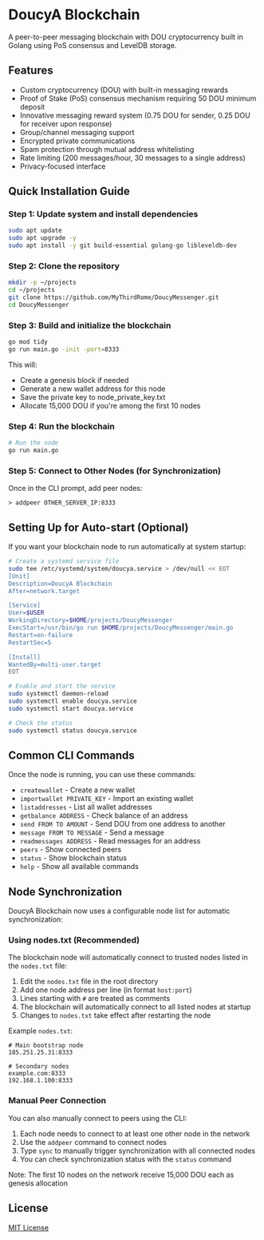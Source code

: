 # DoucyA Blockchain

A peer-to-peer messaging blockchain with DOU cryptocurrency built in Golang using PoS consensus and LevelDB storage.

## Features

- Custom cryptocurrency (DOU) with built-in messaging rewards
- Proof of Stake (PoS) consensus mechanism requiring 50 DOU minimum deposit
- Innovative messaging reward system (0.75 DOU for sender, 0.25 DOU for receiver upon response)
- Group/channel messaging support
- Encrypted private communications
- Spam protection through mutual address whitelisting
- Rate limiting (200 messages/hour, 30 messages to a single address)
- Privacy-focused interface

## Quick Installation Guide

### Step 1: Update system and install dependencies
```bash
sudo apt update
sudo apt upgrade -y
sudo apt install -y git build-essential golang-go libleveldb-dev
```

### Step 2: Clone the repository
```bash
mkdir -p ~/projects
cd ~/projects
git clone https://github.com/MyThirdRome/DoucyMessenger.git
cd DoucyMessenger
```

### Step 3: Build and initialize the blockchain
```bash
go mod tidy
go run main.go -init -port=8333
```

This will:
- Create a genesis block if needed
- Generate a new wallet address for this node
- Save the private key to node_private_key.txt
- Allocate 15,000 DOU if you're among the first 10 nodes

### Step 4: Run the blockchain
```bash
# Run the node
go run main.go
```

### Step 5: Connect to Other Nodes (for Synchronization)

Once in the CLI prompt, add peer nodes:

```
> addpeer OTHER_SERVER_IP:8333
```

## Setting Up for Auto-start (Optional)

If you want your blockchain node to run automatically at system startup:

```bash
# Create a systemd service file
sudo tee /etc/systemd/system/doucya.service > /dev/null << EOT
[Unit]
Description=DoucyA Blockchain
After=network.target

[Service]
User=$USER
WorkingDirectory=$HOME/projects/DoucyMessenger
ExecStart=/usr/bin/go run $HOME/projects/DoucyMessenger/main.go
Restart=on-failure
RestartSec=5

[Install]
WantedBy=multi-user.target
EOT

# Enable and start the service
sudo systemctl daemon-reload
sudo systemctl enable doucya.service
sudo systemctl start doucya.service

# Check the status
sudo systemctl status doucya.service
```

## Common CLI Commands

Once the node is running, you can use these commands:
- `createwallet` - Create a new wallet
- `importwallet PRIVATE_KEY` - Import an existing wallet
- `listaddresses` - List all wallet addresses
- `getbalance ADDRESS` - Check balance of an address
- `send FROM TO AMOUNT` - Send DOU from one address to another
- `message FROM TO MESSAGE` - Send a message
- `readmessages ADDRESS` - Read messages for an address
- `peers` - Show connected peers
- `status` - Show blockchain status
- `help` - Show all available commands

## Node Synchronization

DoucyA Blockchain now uses a configurable node list for automatic synchronization:

### Using nodes.txt (Recommended)

The blockchain node will automatically connect to trusted nodes listed in the `nodes.txt` file:

1. Edit the `nodes.txt` file in the root directory
2. Add one node address per line (in format `host:port`)
3. Lines starting with `#` are treated as comments
4. The blockchain will automatically connect to all listed nodes at startup
5. Changes to `nodes.txt` take effect after restarting the node

Example `nodes.txt`:
```
# Main bootstrap node
185.251.25.31:8333

# Secondary nodes
example.com:8333
192.168.1.100:8333
```

### Manual Peer Connection

You can also manually connect to peers using the CLI:

1. Each node needs to connect to at least one other node in the network
2. Use the `addpeer` command to connect nodes
3. Type `sync` to manually trigger synchronization with all connected nodes
4. You can check synchronization status with the `status` command

Note: The first 10 nodes on the network receive 15,000 DOU each as genesis allocation

## License

[MIT License](LICENSE)
